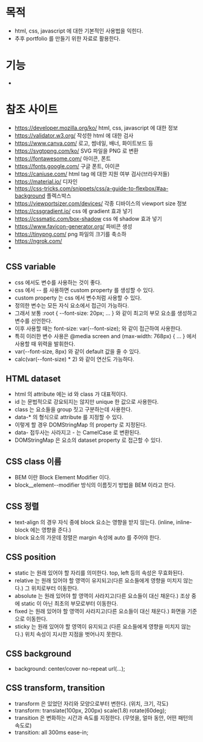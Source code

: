 # 목적

- html, css, javascript 에 대한 기본적인 사용법을 익힌다.
- 추후 portfolio 를 만들기 위한 자료로 활용한다.

# 기능
- 

# 참조 사이트

- https://developer.mozilla.org/ko/ html, css, javascript 에 대한 정보
- https://validator.w3.org/ 작성한 html 에 대한 검사
- https://www.canva.com/ 로고, 썸네일, 배너, 화이트보드 등
- https://svgtopng.com/ko/ SVG 파일을 PNG 로 변환
- https://fontawesome.com/ 아이콘, 폰트
- https://fonts.google.com/ 구글 폰트, 아이콘
- https://caniuse.com/ html tag 에 대한 지원 여부 검사(브라우저들)
- https://material.io/ 디자인
- https://css-tricks.com/snippets/css/a-guide-to-flexbox/#aa-background 플렉스박스
- https://viewportsizer.com/devices/ 각종 디바이스의 viewport size 정보
- https://cssgradient.io/ css 에 gradient 효과 넣기
- https://cssmatic.com/box-shadow css 에 shadow 효과 넣기
- https://www.favicon-generator.org/ 파비콘 생성
- https://tinypng.com/ png 파일의 크기를 축소하
- https://ngrok.com/
-

## CSS variable

- css 에서도 변수를 사용하는 것이 좋다.
- css 에서 -- 를 사용하면 custom property 를 생성할 수 있다.
- custom property 는 css 에서 변수처럼 사용할 수 있다.
- 정의한 변수는 모든 자식 요소에서 접근이 가능하다.
- 그래서 보통 :root { --font-size: 20px; ... } 와 같이 최고의 부모 요소를 생성하고 변수를 선언한다.
- 이후 사용할 때는 font-size: var(--font-size); 와 같이 접근하여 사용한다.
- 특히 이러한 변수 사용은 @media screen and (max-width: 768px) { ... } 에서 사용할 때 위력을 발휘한다.
- var(--font-size, 8px) 와 같이 default 값을 줄 수 있다.
- calc(var(--font-size) * 2) 와 같이 연산도 가능하다.

## HTML dataset

- html 의 attribute 에는 id 와 class 가 대표적이다.
- id 는 문법적으로 강요되지는 않지만 unique 한 값으로 사용한다.
- class 는 요소들을 group 짓고 구분하는데 사용한다.
- data-* 의 형식으로 attribute 를 지정할 수 있다.
- 이렇게 할 경우 DOMStringMap 의 property 로 지정된다.
- data- 접두사는 사라지고 - 는 CamelCase 로 변환된다.
- DOMStringMap 은 요소의 dataset property 로 접근할 수 있다.

## CSS class 이름

- BEM 이란 Block Element Modifier 이다.
- block__element--modifier 방식의 이름짓기 방법을 BEM 이라고 한다.

## CSS 정렬

- text-align 의 경우 자식 중에 block 요소는 영향을 받지 않는다. (inline, inline-block 에는 영향을 준다.)
- block 요소의 가운데 정렬은 margin 속성에 auto 를 주어야 한다.

## CSS position

- static 는 원래 있어야 할 자리를 의미한다. top, left 등의 속성은 무효화된다.
- relative 는 원래 있어야 할 영역이 유지되고(다른 요소들에게 영향을 미치지 않는다.) 그 위치로부터 이동한다.
- absolute 는 원래 있어야 할 영역이 사라지고(다른 요소들이 대신 채운다.) 조상 중에 static 이 아닌 최초의 부모로부터 이동한다.
- fixed 는 원래 있어야 할 영역이 사라지고(다른 요소들이 대신 채운다.) 화면을 기준으로 이동한다.
- sticky 는 원래 있어야 할 영역이 유지되고 (다른 요소들에게 영향을 미치지 않는다.) 위치 속성이 지시한 지점을 벗어나지 못한다.

## CSS background

- background: center/cover no-repeat url(...);

## CSS transform, transition

- transform 은 있었던 자리와 모양으로부터 변한다. (위치, 크기, 각도)
- transform: translate(100px, 200px) scale(1.8) rotate(60deg);
- transition 은 변화하는 시간과 속도를 지정한다. (무엇을, 얼마 동안, 어떤 패턴의 속도로)
- transition: all 300ms ease-in;

